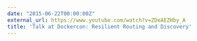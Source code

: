 ```yaml
---
date: "2015-06-22T00:00:00Z"
external_url: https://www.youtube.com/watch?v=ZDeAEZHby_A
title: 'Talk at Dockercon: Resilient Routing and Discovery'
---
```


